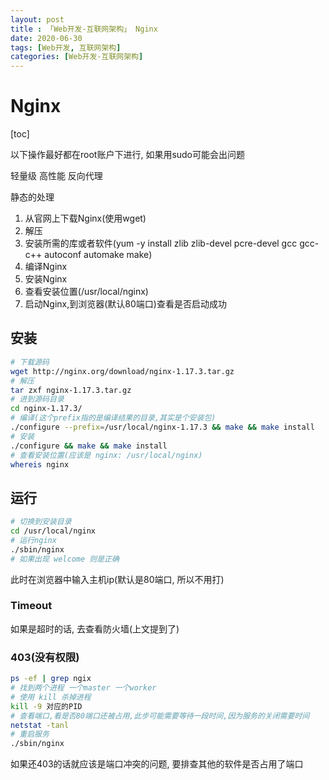 ```yaml
---
layout: post
title : 「Web开发-互联网架构」 Nginx
date: 2020-06-30
tags: [Web开发, 互联网架构]
categories: [Web开发-互联网架构]
---
```

# Nginx
[toc]

以下操作最好都在root账户下进行, 如果用sudo可能会出问题

轻量级 高性能 反向代理

静态的处理

1. 从官网上下载Nginx(使用wget)
2. 解压
3. 安装所需的库或者软件(yum -y install zlib zlib-devel pcre-devel gcc gcc-c++ autoconf automake make)
4. 编译Nginx
5. 安装Nginx
6. 查看安装位置(/usr/local/nginx)
7. 启动Nginx,到浏览器(默认80端口)查看是否启动成功

## 安装

``` BASH
# 下载源码
wget http://nginx.org/download/nginx-1.17.3.tar.gz
# 解压
tar zxf nginx-1.17.3.tar.gz
# 进到源码目录
cd nginx-1.17.3/
# 编译(这个prefix指的是编译结果的目录,其实是个安装包)
./configure --prefix=/usr/local/nginx-1.17.3 && make && make install
# 安装
./configure && make && make install
# 查看安装位置(应该是 nginx: /usr/local/nginx)
whereis nginx
```

## 运行

``` BASH
# 切换到安装目录
cd /usr/local/nginx
# 运行nginx
./sbin/nginx
# 如果出现 welcome 则是正确
```

此时在浏览器中输入主机ip(默认是80端口, 所以不用打)

### Timeout

如果是超时的话, 去查看防火墙(上文提到了)

### 403(没有权限)

``` bash
ps -ef | grep ngix
# 找到两个进程 一个master 一个worker
# 使用 kill 杀掉进程 
kill -9 对应的PID
# 查看端口,看是否80端口还被占用,此步可能需要等待一段时间,因为服务的关闭需要时间 
netstat -tanl 
# 重启服务
./sbin/nginx
```

如果还403的话就应该是端口冲突的问题, 要排查其他的软件是否占用了端口

